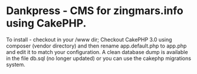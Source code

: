 # Dankpress - CMS for zingmars.info using CakePHP.

To install - checkout in your /www dir; Checkout CakePHP 3.0 using composer (vendor directory) and then rename app.default.php to app.php and edit it to match your configuration. A clean database dump is available in the file db.sql (no longer updated) or you can use the cakephp migrations system.